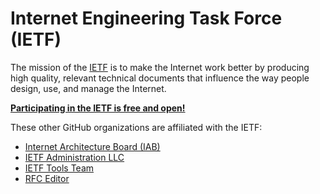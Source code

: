 # Internet Engineering Task Force (IETF)

The mission of the [IETF](https://www.ietf.org/) is to make the Internet work
better by producing high quality, relevant technical documents that influence
the way people design, use, and manage the Internet.

[**Participating in the IETF is free and open!**](https://www.ietf.org/about/participate/)

These other GitHub organizations are affiliated with the IETF:

- [Internet Architecture Board (IAB)](https://github.com/intarchboard)
- [IETF Administration LLC](https://github.com/ietf-llc)
- [IETF Tools Team](https://github.com/ietf-tools/)
- [RFC Editor](https://github.com/rfc-editor)
